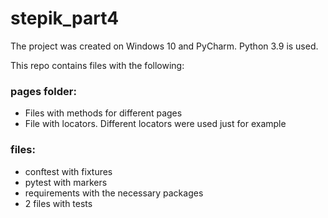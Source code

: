 # stepik_part4
The project was created on Windows 10 and PyCharm. Python 3.9 is used.


This repo contains files with the following:
### pages folder:
 - Files with methods for different pages
 - File with locators. Different locators were used just for example
### files:
  - conftest with fixtures
  - pytest with markers
  - requirements with the necessary packages
  - 2 files with tests
